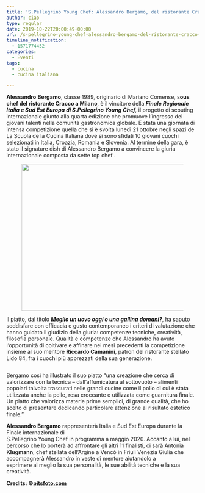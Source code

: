 ```yaml
---
title: 'S.Pellegrino Young Chef: Alessandro Bergamo, del ristorante Cracco, vince la Finale Regionale'
author: ciao
type: regular
date: 2019-10-22T20:00:49+00:00
url: /s-pellegrino-young-chef-alessandro-bergamo-del-ristorante-cracco-vince-la-finale-regionale/
timeline_notification:
  - 1571774452
categories:
  - Eventi
tags:
  - cucina
  - cucina italiana

---
```

<p class="has-text-align-left">
  <strong>Alessandro</strong> <strong>Bergamo</strong>, classe 1989, originario di Mariano Comense, s<strong>ous chef del ristorante Cracco a Milano</strong>, è il vincitore della <strong><em>Finale Regionale Italia e Sud Est Europa di S.Pellegrino Young Chef,</em></strong> il progetto di scouting internazionale giunto alla quarta edizione che promuove l’ingresso dei giovani talenti nella comunità gastronomica globale. È stata una giornata di intensa competizione quella che si è svolta lunedì 21 ottobre negli spazi de La Scuola de la Cucina Italiana dove si sono sfidati 10 giovani cuochi selezionati in Italia, Croazia, Romania e Slovenia. Al termine della gara, è stato il signature dish di Alessandro Bergamo a convincere la giuria internazionale composta da sette top chef .
</p>

<div class="wp-block-image">
  <figure class="aligncenter size-large is-resized"><img loading="lazy" decoding="async" src="images/wp-content/uploads/2019/10/alessandro-bergamo.jpeg?w=640" alt="" class="wp-image-515" width="583" height="385" /></figure>
</div>

  
Il piatto, dal titolo **_Meglio un uovo oggi o una gallina domani?_**, ha saputo soddisfare con efficacia e gusto contemporaneo i criteri di valutazione che hanno guidato il giudizio della giuria: competenze tecniche, creatività, filosofia personale. Qualità e competenze che Alessandro ha avuto l’opportunità di coltivare e affinare nei mesi precedenti la competizione insieme al suo mentore **Riccardo Camanini**, patron del ristorante stellato Lido 84, fra i cuochi più apprezzati della sua generazione.

<div class="wp-block-image">
  <figure class="aligncenter size-large"><img decoding="async" src="images/wp-content/uploads/2019/10/piatto-alessandro-bergamo-.jpeg?w=640" alt="" class="wp-image-513" /></figure>
</div>

Bergamo così ha illustrato il suo piatto &#8220;una creazione che cerca di valorizzare con la tecnica &#8211; dall’affumicatura al sottovuoto &#8211; alimenti popolari talvolta trascurati nelle grandi cucine come il pollo di cui è stata utilizzata anche la pelle, resa croccante e utilizzata come guarnitura finale. Un piatto che valorizza materie prime semplici, di grande qualità, che ho scelto di presentare dedicando particolare attenzione al risultato estetico finale.”

**Alessandro Bergamo** rappresenterà Italia e Sud Est Europa durante la Finale internazionale di  
S.Pellegrino Young Chef in programma a maggio 2020. Accanto a lui, nel percorso che lo porterà ad affrontare gli altri 11 finalisti, ci sarà Antonia **Klugmann**, chef stellata dell’Argine a Vencò in Friuli Venezia Giulia che accompagnerà Alessandro in veste di mentore aiutandolo a  
esprimere al meglio la sua personalità, le sue abilità tecniche e la sua creatività.

**Credits: ©<a rel="noreferrer noopener" href="http://pitsfoto.com/" target="_blank">pitsfoto.com</a>**